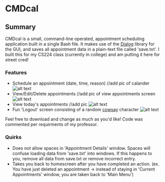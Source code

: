 # CMDcal

## Summary

CMDcal is a small, command-line operated, appointment scheduling application built in a single Bash file. It makes use of the [Dialog](https://linux.die.net/man/1/dialog) library for the GUI, and saves all appointment data in a plain-text file called 'save.txt'. I built this for my CS224 class (currently in college) and am putting it here for street cred!

### Features
- Schedule an appointment (date, time, reason) //add pic of calander
 	![alt text](https://github.com/lukeolson0/CMDcal/blob/main/img/calendar.jpg?raw=true)
- View/Edit/Delete appointments //add pic of view appointments screen
 	![alt text](https://github.com/lukeolson0/CMDcal/blob/main/img/stuff.jpg?raw=true)
- View today's appointments //add pic
 	![alt text](https://github.com/lukeolson0/CMDcal/blob/main/img/today.jpg?raw=true)
- Fun 'Logout' screen consisting of a random [cowsay](https://github.com/schacon/cowsay) character
  ![alt text](https://github.com/lukeolson0/CMDcal/blob/main/img/turkey.jpg?raw=true)


Feel free to download and change as much as you'd like! Code was commented per requirments of my professor.


### Quirks
- Does not allow spaces in 'Appointment Details' window. Spaces will confuse loading data from 'save.txt' into windows. If this happens to you, remove all data from save.txt or remove incorrect entry. 
- Takes you back to homescreen after you have completed an action. (ex. You have just deleted an appointment -> instead of staying in 'Current Appointments' window, you are taken back to 'Main Menu')
